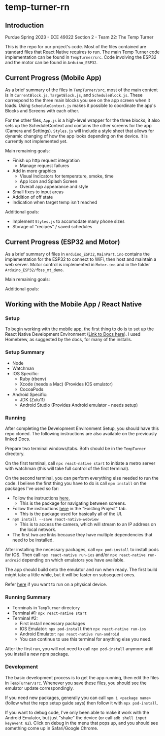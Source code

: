 # temp-turner-rn

## Introduction

Purdue Spring 2023 - ECE 49022 Section 2 - Team 22: The Temp Turner

This is the repo for our project's code. Most of the files contained are standard files that React Native requires to run. The main Temp Turner code implementation can be found in `TempTurner/src`. Code involving the ESP32 and the motor can be found in `Arduino_ESP32`.

## Current Progress (Mobile App)

As a brief summary of the files in `TempTurner/src`, most of the main content is in `CurrentBlock.js`, `TargetBlock.js`, and `ScheduleBlock.js`. These correspond to the three main blocks you see on the app screen when it loads. Using `ScheduleContext.js` makes it possible to coordinate the app's Blocks and Screens with each other.

For the other files, `App.js` is a high-level wrapper for the three blocks; it also sets up the ScheduleContext and contains the other screens for the app (Camera and Settings). `Styles.js` will include a style sheet that allows for dynamic changing of how the app looks depending on the device. It is currently not implemented yet. 

Main remaining goals:
 - Finish up http request integration
   - Manage request failures
 - Add in more graphics
   - Visual Indicators for temperature, smoke, time
   - App Icon and Splash Screen
   - Overall app appearance and style
 - Small fixes to input areas
 - Addition of off state
 - Indication when target temp isn't reached

Additional goals:
 - Implement `Styles.js` to accomodate many phone sizes
 - Storage of "recipes" / saved schedules

## Current Progress (ESP32 and Motor)
As a brief summary of files in `Arduino_ESP32`, `MainPart.ino` contains the implementation for the ESP32 to connect to WiFi, then host and maintain a web server. Motor control is implemented in `Motor.ino` and in the folder `Arduino_ESP32/fbss_mt_demo`.

Main remaining goals:

Additional goals:

## Working with the Mobile App / React Native

### Setup

To begin working with the mobile app, the first thing to do is to set up the React Native Development Environment ([Link to Docs here](https://reactnative.dev/docs/environment-setup)). I used Homebrew, as suggested by the docs, for many of the installs.

### Setup Summary
 - Node
 - Watchman
 - IOS Specific:
    - Ruby (rbenv)
    - Xcode (needs a Mac) (Provides IOS emulator)
    - CocoaPods
 - Android Specific:
    - JDK (Zulu11)
    - Android Studio (Provides Android emulator - needs setup)

### Running

After completing the Development Environment Setup, you should have this repo cloned. The following instructions are also available on the previously linked Docs.

Prepare two terminal windows/tabs. Both should be in the `TempTurner` directory. 

On the first terminal, call `npx react-native start` to initiate a metro server with watchman (this will take full control of the first terminal).

On the second terminal, you can perform everything else needed to run the code. I believe the first thing you have to do is call `npm install` on the packages I've used so far:
 - Follow the instructions [here.](https://reactnavigation.org/docs/getting-started/)
    - This is the package for navigating between screens.
 - Follow the instructions [here](https://docs.nativebase.io/install-rn) in the "Existing Project" tab.
    - This is the package used for basically all of the UI.
 - `npm install --save react-native-webview`
    - This is to access the camera, which will stream to an IP address on the local network.
 - The first two are links because they have multiple dependencies that need to be installed.

After installing the necessary packages, call `npx pod-install` to install pods for IOS. Then call `npx react-native run-ios` and/or `npx react-native run-android` depending on which emulators you have available.

The app should build onto the emulator and run when ready. The first build might take a little while, but it will be faster on subsequent ones.

Refer [here](https://reactnative.dev/docs/running-on-device) if you want to run on a physical device.

### Running Summary
 - Terminals in `TempTurner` directory
 - Terminal #1: `npx react-native start`
 - Terminal #2:
    - First install necessary packages
    - IOS Emulator: `npx pod-install` then `npx react-native run-ios`
    - Android Emulator: `npx react-native run-android`
    - You can continue to use this terminal for anything else you need.

After the first run, you will not need to call `npx pod-install` anymore until you install a new npm package.

### Development

The basic development process is to get the app running, then edit the files in `TempTurner/src`. Whenever you save these files, you should see the emulator update correspondingly. 

If you need new packages, generally you can call `npm i <package name>` (follow what the repo setup guide says) then follow it with `npx pod-install`. 

If you want to debug code, I've only been able to make it work with the Android Emulator, but just "shake" the device (or call `adb shell input keyevent 82`). Click on debug in the menu that pops up, and you should see something come up in Safari/Google Chrome.
